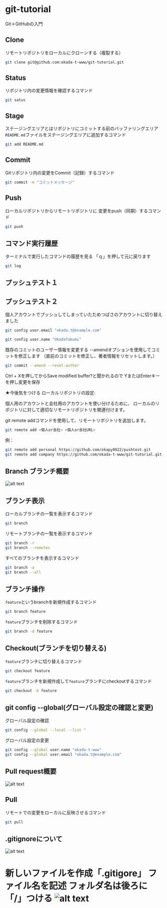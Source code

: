 # git-tutorial

Git＋GitHubの入門

## Clone
リモートリポジトリをローカルにクローンする（複製する）

```bash
git clone git@github.com:okada-t-www/git-tutorial.git
```


## Status
リポジトリ内の変更情報を確認するコマンド

```bash
git satus
```


## Stage
ステージングエリアとはリポジトリにコミットする前のバッファリングエリア
`README.md`ファイルをステージングエリアに追加するコマンド

```bash
git add README.md
```

## Commit
Gitリポジトリ内の変更をCommit（記録）するコマンド
```bash
git commit -m "コミットメッセージ"
```

## Push
ローカルリポジトリからリモートリポジトリに
変更をpush（同期）するコマンド

```bash
git push
```

## コマンド実行履歴
ターミナルで実行したコマンドの履歴を見る
「ｑ」を押して元に戻ります
```bash
git log
```

## プッシュテスト１

## プッシュテスト２
個人アカウントでプッシュしてしまっていたためつばさのアカウントに切り替えました
```bash
git config user.email "okada.t@example.com"
```
```bash
git config user.name "OkadaTakumi"
```
既存のコミットのユーザー情報を変更する
--amendオプションを使用してコミットを修正します
（直前のコミットを修正し、著者情報をリセットします。）
```bash
git commit --amend --reset-author
```
Ctrl + Xを押してからSave modified buffer?と聞かれるので
YまたはEnterキーを押し変更を保存

★今後気をつける
ローカルリポジトリの設定:

個人用のアカウントと会社用のアカウントを使い分けるために、
ローカルのリポジトリに対して適切なリモートリポジトリを関連付けます。

git remote addコマンドを使用して、リモートリポジトリを追加します。
```bash
git remote add <個人or会社> <個人or会社URL>
```
例：
```bash
git remote add personal https://github.com/okapy0922/pushtest.git
git remote add company https://github.com/okada-t-www/git-tutorial.git
```

## Branch ブランチ概要
![alt text](image.png)

## ブランチ表示

ローカルブランチの一覧を表示するコマンド

```bash
git branch
```

リモートブランチの一覧を表示するコマンド

```bash
git branch -r
git branch --remotes
```

すべてのブランチを表示するコマンド

```bash
git branch -a
git branch --all
```

## ブランチ操作

`feature`というbranchを新規作成するコマンド

```bash
git branch feature
```

`feature`ブランチを削除するコマンド

```bash
git branch -d feature
```

## Checkout(ブランチを切り替える)

`feature`ブランチに切り替えるコマンド

```bash
git checkout feature
```

`feature`ブランチを新規作成して`feature`ブランチにcheckoutするコマンド

```bash
git checkout -b feature
```

## git config --global(グローバル設定の確認と変更)

グローバル設定の確認
```bash
git config --global --local --list "
```
グローバル設定の変更
```bash
git config --global user.name "okada-t-www"
git config --global user.email "okada.t@example.com"
```

## Pull request概要
![alt text](image-1.png)

## Pull
リモートでの変更をローカルに反映させるコマンド

```bash
git pull
```

## .gitignoreについて
![alt text](image-2.png)

新しいファイルを作成「.gitigore」
ファイル名を記述
フォルダ名は後ろに「/」つける
![alt text](image-3.png)
=======
